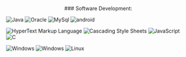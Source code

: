 <p align="center" size="20px">
### Software Development:
</p>

![Java](https://img.shields.io/badge/-Java-e76f00?style=flat-square&logo=coffeescript&logoColor=white&labelColor=1e1e1e)
![Oracle](https://img.shields.io/badge/-Oracle%20SQL-ea1b23?style=flat-square&logo=oracle&logoColor=white&labelColor=1e1e1e)
![MySql](https://img.shields.io/badge/-MySql%20SQL-0b5394?style=flat-square&logo=mysql&logoColor=white&labelColor=1e1e1e)
![android](https://img.shields.io/badge/-AndroidStudio-8fce00?style=flat-square&logo=android&logoColor=8fce00&labelColor=1e1e1e)



![HyperText Markup Language](https://img.shields.io/badge/-HTML-e65127?style=flat-square&logo=html5&logoColor=e65127&labelColor=1e1e1e)
![Cascading Style Sheets](https://img.shields.io/badge/-CSS-0c73b8?style=flat-square&logo=css3&logoColor=0c73b8&labelColor=1e1e1e)
![JavaScript](https://img.shields.io/badge/-JS-e7a328?style=flat-square&logo=javascript&logoColor=e7a328&labelColor=1e1e1e)
![C](https://img.shields.io/badge/-C-A8B9CC?style=flat-square&logo=C&logoColor=white&labelColor=1e1e1e)


![Windows](https://img.shields.io/badge/-Windows%2010%20LTSC-0078d7?style=flat-square&logo=windows&logoColor=0078d7&labelColor=1e1e1e)
![Windows](https://img.shields.io/badge/-Windows%2011%20Pro-0078d7?style=flat-square&logo=windows%2011&logoColor=0078d7&labelColor=1e1e1e)
![Linux](https://img.shields.io/badge/-Mint%20(Linux)-87CF3E?style=flat-square&logo=Linux%20Mint&logoColor=87CF3E&labelColor=1e1e1e)
